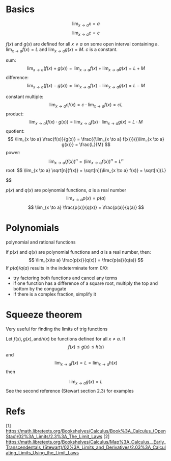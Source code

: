 
# Basics
$$
\lim_{x\to a} x = a
$$
$$
\lim_{x \to a} c = c
$$

$f(x)$ and $g(x)$ are defined for all $x \neq a$ on some open interval containing a. $\lim_{x \to a} f(x) = L$ and $\lim_{x \to a} g(x) = M$. $c$ is a constant. 

sum:
$$
\lim_{x\to a} (f(x) + g(x)) = \lim_{x \to a} f(x) + \lim_{x \to a} g(x) = L + M
$$
difference: 
$$
\lim_{x\to a} (f(x) - g(x)) = \lim_{x \to a} f(x) - \lim_{x \to a} g(x) = L - M
$$

constant multiple:
$$
\lim_{x \to a} cf(x) = c \cdot \lim_{x \to a} f(x) = cL
$$
product:
$$
\lim_{x \to a} (f(x) \cdot g(x)) = \lim_{x \to a} f(x) \cdot \lim_{x \to a} g(x) = L \cdot M
$$
quotient:
$$
\lim_{x \to a} \frac{f(x)}{g(x)} = \frac{{\lim_{x \to a} f(x)}}{{\lim_{x \to a} g(x)}} = \frac{L}{M}
$$
power: 
$$
\lim_{x \to a} (f(x))^n = (\lim_{x \to a} f(x))^n = L^n
$$
root: 
$$
\lim_{x \to a} \sqrt[n]{f(x)} = \sqrt[n]{\lim_{x \to a} f(x)} = \sqrt[n]{L}

$$

$p(x)$ and $q(x)$ are polynomial functions, $a$ is a real number
$$
\lim_{x \to a} p(x) = p(a)
$$
$$
\lim_{x \to a} \frac{p(x)}{q(x)} = \frac{p(a)}{q(a)}
$$

# Polynomials

polynomial and rational functions

if $p(x)$ and $q(x)$ are polynomial functions and $a$ is a real number, then:
$$
\lim_{x\to a} \frac{p(x)}{q(x)} = \frac{p(a)}{q(a)} 
$$
If $p(a)/q(a)$ results in the indeterminate form $0/0$:
- try factoring both functions and cancel any terms
- if one function has a difference of a square root, multiply the top and bottom by the congugate
- If there is a complex fraction, simplify it

# Squeeze theorem
Very useful for finding the limits of trig functions

Let $f(x), g(x), \text{and} h(x)$ be functions defined for all $x \neq a$. If
$$
f(x) \leq g(x) \leq h(x)
$$
and 
$$
\lim_{x\to a} f(x) = L = \lim_{x\to a} h(x)
$$
then

$$
\lim_{x\to a} g(x) = L
$$
See the second reference (Stewart section 2.3) for examples

# Refs
[1] https://math.libretexts.org/Bookshelves/Calculus/Book%3A_Calculus_(OpenStax)/02%3A_Limits/2.3%3A_The_Limit_Laws
[2] https://math.libretexts.org/Bookshelves/Calculus/Map%3A_Calculus__Early_Transcendentals_(Stewart)/02%3A_Limits_and_Derivatives/2.03%3A_Calculating_Limits_Using_the_Limit_Laws
